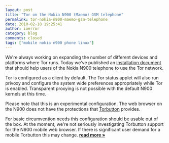 ```yaml
---
layout: post
title: "Tor on the Nokia N900 (Maemo) GSM telephone"
permalink: tor-nokia-n900-maemo-gsm-telephone
date: 2010-02-18 19:25:41
author: ioerror
category: blog
comments: closed
tags: ["mobile nokia n900 phone linux"]
---
```


We're always working on expanding the number of different devices and platforms where Tor runs. Today we've published an [installation document](https://www.torproject.org/docs/N900.html) that should help users of the Nokia N900 telephone to use the Tor network.

Tor is configured as a client by default. The Tor status applet will also run privoxy and configure the system wide preferences appropriately while Tor is enabled. Transparent proxying is not possible with the default N900 kernels at this time.

Please note that this is an experimental configuration. The web browser on the N900 does not have the protections that [Torbutton](https://www.torproject.org/torbutton/) provides.

For basic circumvention needs this configuration should be usable out of the box. At the moment, we're not seriously investigating Torbutton support for the N900 mobile web browser. If there is significant user demand for a mobile Torbutton this may change. [**read more »**](https://blog.torproject.org/blog/tor-nokia-n900-maemo-gsm-telephone)

